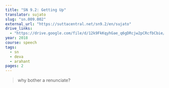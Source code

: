 ```yaml
---
title: "SN 9.2: Getting Up"
translator: sujato
slug: "sn.009.002"
external_url: "https://suttacentral.net/sn9.2/en/sujato"
drive_links:
  - "https://drive.google.com/file/d/12k9FkKqyhGae_q6gDRcjw2pCRcfbCbie/view?usp=drivesdk"
year: 2018
course: speech
tags:
  - sn
  - deva
  - arahant
pages: 2
---
```


> why bother a renunciate?
